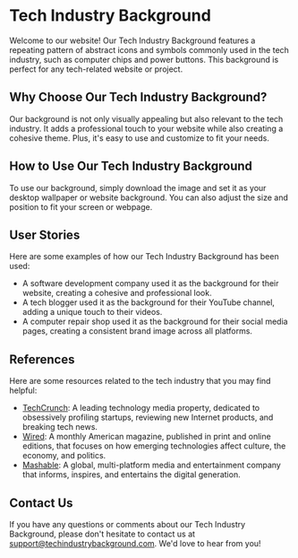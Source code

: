 <!--font:Cormorant Garamond-->

# Tech Industry Background

Welcome to our website! Our Tech Industry Background features a repeating pattern of abstract icons and symbols commonly used in the tech industry, such as computer chips and power buttons. This background is perfect for any tech-related website or project.

## Why Choose Our Tech Industry Background?

Our background is not only visually appealing but also relevant to the tech industry. It adds a professional touch to your website while also creating a cohesive theme. Plus, it's easy to use and customize to fit your needs.

## How to Use Our Tech Industry Background

To use our background, simply download the image and set it as your desktop wallpaper or website background. You can also adjust the size and position to fit your screen or webpage.

## User Stories

Here are some examples of how our Tech Industry Background has been used:

- A software development company used it as the background for their website, creating a cohesive and professional look.
- A tech blogger used it as the background for their YouTube channel, adding a unique touch to their videos.
- A computer repair shop used it as the background for their social media pages, creating a consistent brand image across all platforms.

## References

Here are some resources related to the tech industry that you may find helpful:

- [TechCrunch](#techcrunch): A leading technology media property, dedicated to obsessively profiling startups, reviewing new Internet products, and breaking tech news.
- [Wired](#wired): A monthly American magazine, published in print and online editions, that focuses on how emerging technologies affect culture, the economy, and politics.
- [Mashable](#mashable): A global, multi-platform media and entertainment company that informs, inspires, and entertains the digital generation.

## Contact Us

If you have any questions or comments about our Tech Industry Background, please don't hesitate to contact us at [support@techindustrybackground.com](mailto:support@techindustrybackground.com). We'd love to hear from you!

<!--

Write me content for website with wallpaper which alt text is:

"A wallpaper with a repeating pattern of abstract icons and symbols commonly used in the tech industry, such as computer chips and power buttons."

The name/title of the page should not be 1:1 copy of the alt text but rather a real content of the website which is using this wallpaper.

- Use markdown format 
- Start with heading
- Heading should be short and concise
- The content should look like a real website 
- The website should not be about the wallpaper, wallpaper is just a related background
- Heading should be contain work "wallpaper" or "background"
- Include real sections like references, contact, user stories, etc. use things relevant to the page purpose.
- Feel free to use structure like headings, bullets, numbering, blockquotes, paragraphs, horizontal lines, etc.
- You can use formatting like bold or _italic_
- You can include UTF-8 emojis
- Links should be only #hash anchors (and you can refer to the document itself)
- Do not include images


---


# Tech Industry Background

Welcome to our website! Our Tech Industry Background features a repeating pattern of abstract icons and symbols commonly used in the tech industry, such as computer chips and power buttons. This background is perfect for any tech-related website or project.

## Why Choose Our Tech Industry Background?

Our background is not only visually appealing but also relevant to the tech industry. It adds a professional touch to your website while also creating a cohesive theme. Plus, it's easy to use and customize to fit your needs.

## How to Use Our Tech Industry Background

To use our background, simply download the image and set it as your desktop wallpaper or website background. You can also adjust the size and position to fit your screen or webpage.

## User Stories

Here are some examples of how our Tech Industry Background has been used:

- A software development company used it as the background for their website, creating a cohesive and professional look.
- A tech blogger used it as the background for their YouTube channel, adding a unique touch to their videos.
- A computer repair shop used it as the background for their social media pages, creating a consistent brand image across all platforms.

## References

Here are some resources related to the tech industry that you may find helpful:

- [TechCrunch](#techcrunch): A leading technology media property, dedicated to obsessively profiling startups, reviewing new Internet products, and breaking tech news.
- [Wired](#wired): A monthly American magazine, published in print and online editions, that focuses on how emerging technologies affect culture, the economy, and politics.
- [Mashable](#mashable): A global, multi-platform media and entertainment company that informs, inspires, and entertains the digital generation.

## Contact Us

If you have any questions or comments about our Tech Industry Background, please don't hesitate to contact us at [support@techindustrybackground.com](mailto:support@techindustrybackground.com). We'd love to hear from you!

-->
